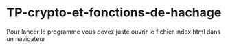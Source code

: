 # TP-crypto-et-fonctions-de-hachage

Pour lancer le programme vous devez juste ouvrir le fichier index.html dans un navigateur
